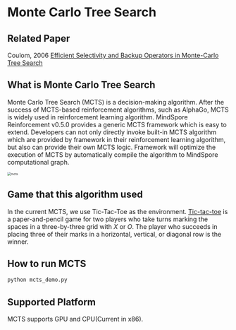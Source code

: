 # Monte Carlo Tree Search

## Related Paper

Coulom, 2006 [Efficient Selectivity and Backup Operators in Monte-Carlo Tree Search](https://link.springer.com/chapter/10.1007/978-3-540-75538-8_7)

## What is Monte Carlo Tree Search

Monte Carlo Tree Search (MCTS) is a decision-making algorithm. After the success of MCTS-based reinforcement algorithms, such as AlphaGo, MCTS is widely used in reinforcement learning algorithm. MindSpore Reinforcement v0.5.0 provides a generic MCTS framework which is easy to extend. Developers can not only directly invoke built-in MCTS algorithm which are provided by framework in their reinforcement learning algorithm, but also can provide their own MCTS logic. Framework will optimize the execution of MCTS by automatically compile the algorithm to MindSpore computational graph.

<img src="../../docs/images/mcts.png" alt="mcts" style="zoom: 50%;" />

## Game that this algorithm used

In the current MCTS, we use Tic-Tac-Toe as the environment. [Tic-tac-toe](en.wikipedia.org/wiki/Tic-tac-toe) is a paper-and-pencil game for two players who take turns marking the spaces in a three-by-three grid with *X* or *O*. The player who succeeds in placing three of their marks in a horizontal, vertical, or diagonal row is the winner.

## How to run MCTS

```python
python mcts_demo.py
```

## Supported Platform

MCTS supports GPU and CPU(Current in x86).
